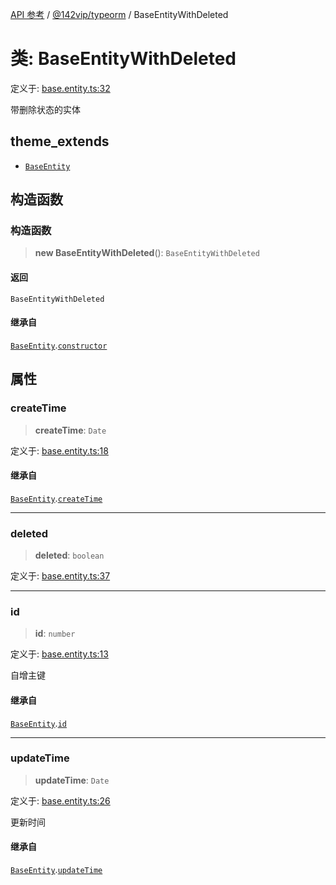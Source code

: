 [API 参考](../../../index.md) / [@142vip/typeorm](../index.md) / BaseEntityWithDeleted

# 类: BaseEntityWithDeleted

定义于: [base.entity.ts:32](https://github.com/142vip/core-x/blob/58a4aca72f73ebc92491a458c9b83754486dc296/packages/typeorm/src/base.entity.ts#L32)

带删除状态的实体

## theme_extends

- [`BaseEntity`](BaseEntity.md)

## 构造函数

### 构造函数

> **new BaseEntityWithDeleted**(): `BaseEntityWithDeleted`

#### 返回

`BaseEntityWithDeleted`

#### 继承自

[`BaseEntity`](BaseEntity.md).[`constructor`](BaseEntity.md#constructor)

## 属性

### createTime

> **createTime**: `Date`

定义于: [base.entity.ts:18](https://github.com/142vip/core-x/blob/58a4aca72f73ebc92491a458c9b83754486dc296/packages/typeorm/src/base.entity.ts#L18)

#### 继承自

[`BaseEntity`](BaseEntity.md).[`createTime`](BaseEntity.md#createtime)

***

### deleted

> **deleted**: `boolean`

定义于: [base.entity.ts:37](https://github.com/142vip/core-x/blob/58a4aca72f73ebc92491a458c9b83754486dc296/packages/typeorm/src/base.entity.ts#L37)

***

### id

> **id**: `number`

定义于: [base.entity.ts:13](https://github.com/142vip/core-x/blob/58a4aca72f73ebc92491a458c9b83754486dc296/packages/typeorm/src/base.entity.ts#L13)

自增主键

#### 继承自

[`BaseEntity`](BaseEntity.md).[`id`](BaseEntity.md#id)

***

### updateTime

> **updateTime**: `Date`

定义于: [base.entity.ts:26](https://github.com/142vip/core-x/blob/58a4aca72f73ebc92491a458c9b83754486dc296/packages/typeorm/src/base.entity.ts#L26)

更新时间

#### 继承自

[`BaseEntity`](BaseEntity.md).[`updateTime`](BaseEntity.md#updatetime)
